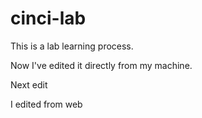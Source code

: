 # cinci-lab
This is a lab learning process.

Now I've edited it directly from my machine.

Next edit

I edited from web
